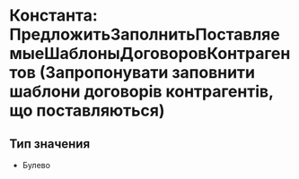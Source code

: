 ﻿# Константа: ПредложитьЗаполнитьПоставляемыеШаблоныДоговоровКонтрагентов (Запропонувати заповнити шаблони договорів контрагентів, що поставляються)

## Тип значения

- Булево

